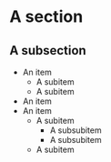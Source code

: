 # A section

## A subsection

- An item
    - A subitem
    - A subitem
- An item
- An item
    - A subitem
        - A subsubitem
        - A subsubitem
    - A subitem
